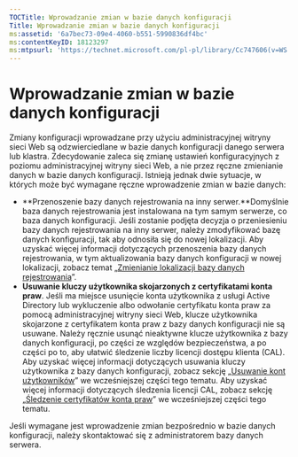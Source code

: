 ```yaml
---
TOCTitle: Wprowadzanie zmian w bazie danych konfiguracji
Title: Wprowadzanie zmian w bazie danych konfiguracji
ms:assetid: '6a7bec73-09e4-4060-b551-5990836df4bc'
ms:contentKeyID: 18123297
ms:mtpsurl: 'https://technet.microsoft.com/pl-pl/library/Cc747606(v=WS.10)'
---
```


Wprowadzanie zmian w bazie danych konfiguracji
==============================================

Zmiany konfiguracji wprowadzane przy użyciu administracyjnej witryny sieci Web są odzwierciedlane w bazie danych konfiguracji danego serwera lub klastra. Zdecydowanie zaleca się zmianę ustawień konfiguracyjnych z poziomu administracyjnej witryny sieci Web, a nie przez ręczne zmienianie danych w bazie danych konfiguracji. Istnieją jednak dwie sytuacje, w których może być wymagane ręczne wprowadzenie zmian w bazie danych:

-   **Przenoszenie bazy danych rejestrowania na inny serwer.**Domyślnie baza danych rejestrowania jest instalowana na tym samym serwerze, co baza danych konfiguracji. Jeśli zostanie podjęta decyzja o przeniesieniu bazy danych rejestrowania na inny serwer, należy zmodyfikować bazę danych konfiguracji, tak aby odnosiła się do nowej lokalizacji. Aby uzyskać więcej informacji dotyczących przenoszenia bazy danych rejestrowania, w tym aktualizowania bazy danych konfiguracji w nowej lokalizacji, zobacz temat „[Zmienianie lokalizacji bazy danych rejestrowania](https://technet.microsoft.com/34ea8045-dc94-422e-9601-29927cfc1534)”.
-   **Usuwanie kluczy użytkownika skojarzonych z certyfikatami konta praw**. Jeśli ma miejsce usunięcie konta użytkownika z usługi Active Directory lub wykluczenie albo odwołanie certyfikatu konta praw za pomocą administracyjnej witryny sieci Web, klucze użytkownika skojarzone z certyfikatem konta praw z bazy danych konfiguracji nie są usuwane. Należy ręcznie usunąć nieaktywne klucze użytkownika z bazy danych konfiguracji, po części ze względów bezpieczeństwa, a po części po to, aby ułatwić śledzenie liczby licencji dostępu klienta (CAL). Aby uzyskać więcej informacji dotyczących usuwania kluczy użytkownika z bazy danych konfiguracji, zobacz sekcję „[Usuwanie kont użytkowników](https://technet.microsoft.com/bf73b141-d4d1-4807-a773-3aaff58b0db6)” we wcześniejszej części tego tematu. Aby uzyskać więcej informacji dotyczących śledzenia licencji CAL, zobacz sekcję „[Śledzenie certyfikatów konta praw](https://technet.microsoft.com/5bb0f3cf-fc44-4e60-a93f-c789d6f8a902)” we wcześniejszej części tego tematu.

Jeśli wymagane jest wprowadzenie zmian bezpośrednio w bazie danych konfiguracji, należy skontaktować się z administratorem bazy danych serwera.
